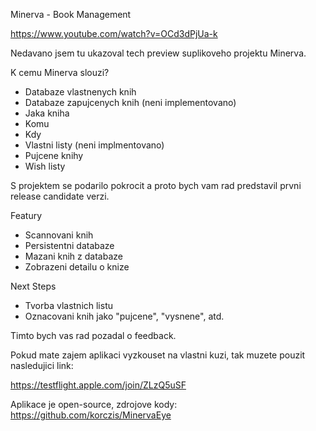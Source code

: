 Minerva - Book Management

https://www.youtube.com/watch?v=OCd3dPjUa-k

Nedavano jsem tu ukazoval tech preview suplikoveho projektu Minerva.

K cemu Minerva slouzi?
- Databaze vlastnenych knih
- Databaze zapujcenych knih (neni implementovano)
- Jaka kniha
- Komu
- Kdy
- Vlastni listy (neni implmentovano)
- Pujcene knihy
- Wish listy

S projektem se podarilo pokrocit a proto bych vam rad predstavil prvni release candidate verzi.

Featury
- Scannovani knih
- Persistentni databaze
- Mazani knih z databaze
- Zobrazeni detailu o knize

Next Steps
- Tvorba vlastnich listu
- Oznacovani knih jako "pujcene", "vysnene", atd.

Timto bych vas rad pozadal o feedback.

Pokud mate zajem aplikaci vyzkouset na vlastni kuzi, tak muzete pouzit nasledujici link:

https://testflight.apple.com/join/ZLzQ5uSF

Aplikace je open-source, zdrojove kody: https://github.com/korczis/MinervaEye

